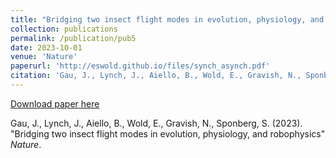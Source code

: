 ```yaml
---
title: "Bridging two insect flight modes in evolution, physiology, and robophysics"
collection: publications
permalink: /publication/pub5
date: 2023-10-01
venue: 'Nature'
paperurl: 'http://eswold.github.io/files/synch_asynch.pdf'
citation: 'Gau, J., Lynch, J., Aiello, B., Wold, E., Gravish, N., Sponberg, S. (2023). &quot; Bridging two insect flight modes in evolution, physiology, and robophysics &quot; <i>Biology Letters</i>.'
---
```


[Download paper here](http://eswold.github.io/files/synch_asynch.pdf)

Gau, J., Lynch, J., Aiello, B., Wold, E., Gravish, N., Sponberg, S. (2023). "Bridging two insect flight modes in evolution, physiology, and robophysics" <i>Nature</i>.